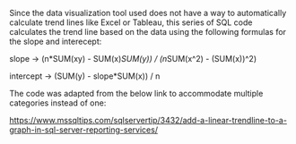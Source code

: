 Since the data visualization tool used does not have a way to automatically
calculate trend lines like Excel or Tableau, this series of SQL code calculates
the trend line based on the data using the following formulas for the slope
and interecept:

slope -> (n*SUM(xy) - SUM(x)*SUM(y)) / (n*SUM(x^2) - (SUM(x))^2)

intercept -> (SUM(y) - slope*SUM(x)) / n

The code was adapted from the below link to accommodate multiple categories instead of one:

https://www.mssqltips.com/sqlservertip/3432/add-a-linear-trendline-to-a-graph-in-sql-server-reporting-services/
